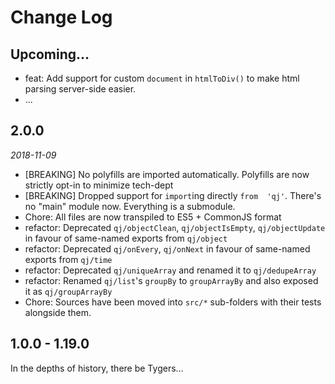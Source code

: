 # Change Log


## Upcoming...
<!-- Add new lines here. Version number will be decided later -->
- feat: Add support for custom `document` in `htmlToDiv()` to make html parsing server-side easier.
- ...


## 2.0.0
_2018-11-09_
- [BREAKING] No polyfills are imported automatically. Polyfills are now strictly opt-in to minimize tech-dept
- [BREAKING] Dropped support for `import`ing directly `from  'qj'`. There's no "main" module now. Everything is a submodule.
- Chore: All files are now transpiled to ES5 + CommonJS format
- refactor: Deprecated `qj/objectClean`,  `qj/objectIsEmpty`,  `qj/objectUpdate` in favour of same-named exports from `qj/object`
- refactor: Deprecated `qj/onEvery`,  `qj/onNext` in favour of same-named exports from `qj/time`
- refactor: Deprecated  `qj/uniqueArray` and renamed it to `qj/dedupeArray`
- refactor: Renamed `qj/list`'s `groupBy` to `groupArrayBy` and also exposed it as `qj/groupArrayBy`
- Chore: Sources have been moved into `src/*` sub-folders with their tests alongside them.


## 1.0.0 - 1.19.0 
In the depths of history, there be Tygers...
